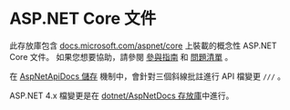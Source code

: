 # <a name="aspnet-core-docs"></a>ASP.NET Core 文件

此存放庫包含 [docs.microsoft.com/aspnet/core](https://docs.microsoft.com/aspnet/core/getting-started) 上裝載的概念性 ASP.NET Core 文件。 如果您想要協助，請參閱 [參與指南](CONTRIBUTING.md) 和 [問題清單](https://github.com/dotnet/AspNetCore.Docs/issues) 。

在 [AspNetApiDocs 儲存](https://github.com/dotnet/AspNetApiDocs) 機制中，會針對三個斜線批註進行 API 檔變更 `///` 。

ASP.NET 4.x 檔變更是在 [dotnet/AspNetDocs 存放庫](https://github.com/dotnet/AspNetDocs)中進行。
